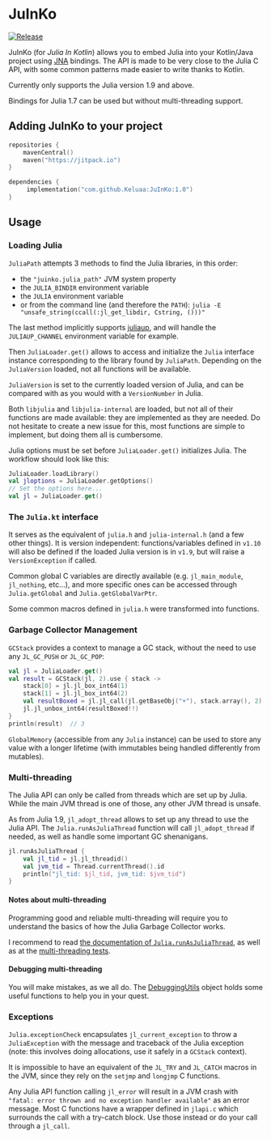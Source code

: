 
# JuInKo

[![Release](https://jitpack.io/v/Keluaa/JuInKo.svg)](https://jitpack.io/#Keluaa/JuInKo)

JuInKo (for *Julia In Kotlin*) allows you to embed Julia into your 
Kotlin/Java project using [JNA](https://github.com/java-native-access/jna)
bindings.
The API is made to be very close to the Julia C API, with some common patterns
made easier to write thanks to Kotlin.

Currently only supports the Julia version 1.9 and above.

Bindings for Julia 1.7 can be used but without multi-threading support.

## Adding JuInKo to your project

```kotlin
repositories {
    mavenCentral()
    maven("https://jitpack.io")
}

dependencies {
     implementation("com.github.Keluaa:JuInKo:1.0")
}
```

## Usage

### Loading Julia

`JuliaPath` attempts 3 methods to find the Julia libraries, in this order:
 - the `"juinko.julia_path"` JVM system property
 - the `JULIA_BINDIR` environment variable
 - the `JULIA` environment variable
 - or from the command line (and therefore the `PATH`): `julia -E "unsafe_string(ccall(:jl_get_libdir, Cstring, ()))"`

The last method implicitly supports [juliaup](https://github.com/JuliaLang/juliaup),
and will handle the `JULIAUP_CHANNEL` environment variable for example.

Then `JuliaLoader.get()` allows to access and initialize the `Julia` interface instance
corresponding to the library found by `JuliaPath`.
Depending on the `JuliaVersion` loaded, not all functions will be available.

`JuliaVersion` is set to the currently loaded version of Julia, and can be compared
with as you would with a `VersionNumber` in Julia.

Both `libjulia` and `libjulia-internal` are loaded, but not all of their functions are
made available: they are implemented as they are needed.
Do not hesitate to create a new issue for this, most functions are simple to implement,
but doing them all is cumbersome.

Julia options must be set before `JuliaLoader.get()` initializes Julia.
The workflow should look like this:

```kotlin
JuliaLoader.loadLibrary()
val jloptions = JuliaLoader.getOptions()
// Set the options here...
val jl = JuliaLoader.get()
```

### The `Julia.kt` interface

It serves as the equivalent of `julia.h` and `julia-internal.h` (and a few other things).
It is version independent: functions/variables defined in `v1.10` will also be defined if
the loaded Julia version is in `v1.9`, but will raise a `VersionException` if called.

Common global C variables are directly available (e.g. `jl_main_module`, `jl_nothing`, etc...),
and more specific ones can be accessed through `Julia.getGlobal` and `Julia.getGlobalVarPtr`.

Some common macros defined in `julia.h` were transformed into functions.

### Garbage Collector Management

`GCStack` provides a context to manage a GC stack, without the need to use any
`JL_GC_PUSH` or `JL_GC_POP`:

```kotlin
val jl = JuliaLoader.get()
val result = GCStack(jl, 2).use { stack ->
    stack[0] = jl.jl_box_int64(1)
    stack[1] = jl.jl_box_int64(2)
    val resultBoxed = jl.jl_call(jl.getBaseObj("+"), stack.array(), 2)
    jl.jl_unbox_int64(resultBoxed!!)
}
println(result)  // 3
```

`GlobalMemory` (accessible from any `Julia` instance) can be used to store any
value with a longer lifetime (with immutables being handled differently from mutables).


### Multi-threading

The Julia API can only be called from threads which are set up by Julia.
While the main JVM thread is one of those, any other JVM thread is unsafe. 

As from Julia 1.9, `jl_adopt_thread` allows to set up any thread to use the Julia API.
The `Julia.runAsJuliaThread` function will call `jl_adopt_thread` if needed, as well as
handle some important GC shenanigans.

```kotlin
jl.runAsJuliaThread {
    val jl_tid = jl.jl_threadid()
    val jvm_tid = Thread.currentThread().id
    println("jl_tid: $jl_tid, jvm_tid: $jvm_tid")
}
```

#### Notes about multi-threading

Programming good and reliable multi-threading will require you to understand the basics of how the
Julia Garbage Collector works.

I recommend to read [the documentation of `Julia.runAsJuliaThread`](src/main/kotlin/Julia.kt),
as well as at the [multi-threading tests](src/test/kotlin/ThreadingTest.kt).

#### Debugging multi-threading

You will make mistakes, as we all do.
The [DebuggingUtils](src/main/kotlin/DebuggingUtils.kt) object holds some useful functions to help you in your quest.

### Exceptions

`Julia.exceptionCheck` encapsulates `jl_current_exception` to throw a `JuliaException`
with the message and traceback of the Julia exception (note: this involves doing allocations,
use it safely in a `GCStack` context).

It is impossible to have an equivalent of the `JL_TRY` and `JL_CATCH` macros in the JVM,
since they rely on the `setjmp` and `longjmp` C functions.

Any Julia API function calling `jl_error` will result in a JVM crash with
`"fatal: error thrown and no exception handler available"` as an error message.
Most C functions have a wrapper defined in `jlapi.c` which surrounds the call with a
try-catch block.
Use those instead or do your call through a `jl_call`.
